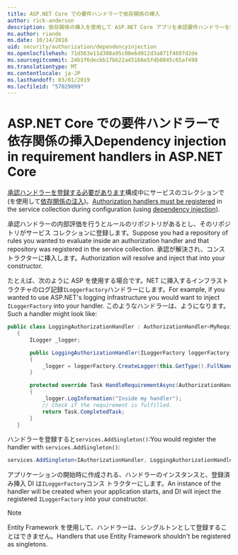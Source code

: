 ```yaml
---
title: ASP.NET Core での要件ハンドラーで依存関係の挿入
author: rick-anderson
description: 依存関係の挿入を使用して ASP.NET Core アプリを承認要件ハンドラーを挿入する方法について説明します。
ms.author: riande
ms.date: 10/14/2016
uid: security/authorization/dependencyinjection
ms.openlocfilehash: 71d563e11d308a95c08e6d012d3a071f4697d2de
ms.sourcegitcommit: 24b1f6decbb17bb22a45166e5fdb0845c65af498
ms.translationtype: MT
ms.contentlocale: ja-JP
ms.lasthandoff: 03/01/2019
ms.locfileid: "57029899"
---
```

# <a name="dependency-injection-in-requirement-handlers-in-aspnet-core"></a><span data-ttu-id="0a22e-103">ASP.NET Core での要件ハンドラーで依存関係の挿入</span><span class="sxs-lookup"><span data-stu-id="0a22e-103">Dependency injection in requirement handlers in ASP.NET Core</span></span>

<a name="security-authorization-di"></a>

<span data-ttu-id="0a22e-104">[承認ハンドラーを登録する必要があります](xref:security/authorization/policies#handler-registration)構成中にサービスのコレクションで (を使用して[依存関係の注入](xref:fundamentals/dependency-injection))。</span><span class="sxs-lookup"><span data-stu-id="0a22e-104">[Authorization handlers must be registered](xref:security/authorization/policies#handler-registration) in the service collection during configuration (using [dependency injection](xref:fundamentals/dependency-injection)).</span></span>

<span data-ttu-id="0a22e-105">承認ハンドラーの内部評価を行うとルールのリポジトリがあるとし、そのリポジトリがサービス コレクションに登録します。</span><span class="sxs-lookup"><span data-stu-id="0a22e-105">Suppose you had a repository of rules you wanted to evaluate inside an authorization handler and that repository was registered in the service collection.</span></span> <span data-ttu-id="0a22e-106">承認が解決され、コンス トラクターに挿入します。</span><span class="sxs-lookup"><span data-stu-id="0a22e-106">Authorization will resolve and inject that into your constructor.</span></span>

<span data-ttu-id="0a22e-107">たとえば、次のように ASP を使用する場合です。NET に挿入するインフラストラクチャのログ記録`ILoggerFactory`ハンドラーにします。</span><span class="sxs-lookup"><span data-stu-id="0a22e-107">For example, if you wanted to use ASP.NET's logging infrastructure you would want to inject `ILoggerFactory` into your handler.</span></span> <span data-ttu-id="0a22e-108">このようなハンドラーは、ようになります。</span><span class="sxs-lookup"><span data-stu-id="0a22e-108">Such a handler might look like:</span></span>

```csharp
public class LoggingAuthorizationHandler : AuthorizationHandler<MyRequirement>
   {
       ILogger _logger;

       public LoggingAuthorizationHandler(ILoggerFactory loggerFactory)
       {
           _logger = loggerFactory.CreateLogger(this.GetType().FullName);
       }

       protected override Task HandleRequirementAsync(AuthorizationHandlerContext context, MyRequirement requirement)
       {
           _logger.LogInformation("Inside my handler");
           // Check if the requirement is fulfilled.
           return Task.CompletedTask;
       }
   }
   ```

<span data-ttu-id="0a22e-109">ハンドラーを登録すると`services.AddSingleton()`:</span><span class="sxs-lookup"><span data-stu-id="0a22e-109">You would register the handler with `services.AddSingleton()`:</span></span>

```csharp
services.AddSingleton<IAuthorizationHandler, LoggingAuthorizationHandler>();
```

<span data-ttu-id="0a22e-110">アプリケーションの開始時に作成される、ハンドラーのインスタンスと、登録済み挿入 DI は`ILoggerFactory`コンス トラクターにします。</span><span class="sxs-lookup"><span data-stu-id="0a22e-110">An instance of the handler will be created when your application starts, and DI will inject the registered `ILoggerFactory` into your constructor.</span></span>

> [!NOTE]
> <span data-ttu-id="0a22e-111">Entity Framework を使用して、ハンドラーは、シングルトンとして登録することはできません。</span><span class="sxs-lookup"><span data-stu-id="0a22e-111">Handlers that use Entity Framework shouldn't be registered as singletons.</span></span>

